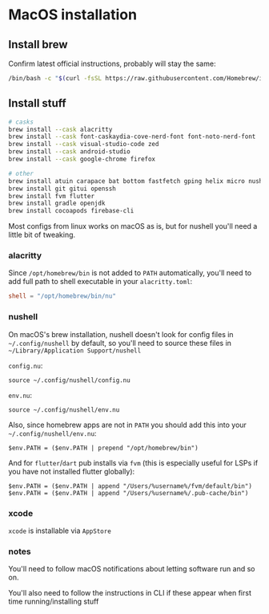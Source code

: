 # MacOS installation

## Install brew

Confirm latest official instructions, probably will stay the same:

```sh
/bin/bash -c "$(curl -fsSL https://raw.githubusercontent.com/Homebrew/install/HEAD/install.sh)"
```

## Install stuff

```sh
# casks
brew install --cask alacritty
brew install --cask font-caskaydia-cove-nerd-font font-noto-nerd-font
brew install --cask visual-studio-code zed
brew install --cask android-studio
brew install --cask google-chrome firefox

# other
brew install atuin carapace bat bottom fastfetch gping helix micro nushell onefetch sqlite starship tealdeer yazi zellij
brew install git gitui openssh
brew install fvm flutter
brew install gradle openjdk
brew install cocoapods firebase-cli
```

Most configs from linux works on macOS as is, but for nushell you'll need a little bit of tweaking.

### alacritty

Since `/opt/homebrew/bin` is not added to `PATH` automatically, you'll need to add full path to shell executable in your `alacritty.toml`:

```toml
shell = "/opt/homebrew/bin/nu"
```

### nushell

On macOS's brew installation, nushell doesn't look for config files in `~/.config/nushell` by default, so you'll need to source these files in `~/Library/Application Support/nushell`

`config.nu`:

```nu
source ~/.config/nushell/config.nu
```

`env.nu`:

```nu
source ~/.config/nushell/env.nu
```

Also, since homebrew apps are not in `PATH` you should add this into your `~/.config/nushell/env.nu`:

```nu
$env.PATH = ($env.PATH | prepend "/opt/homebrew/bin")
```

And for `flutter`/`dart` pub installs via `fvm` (this is especially useful for LSPs if you have not installed flutter globally):

```nu
$env.PATH = ($env.PATH | append "/Users/%username%/fvm/default/bin")
$env.PATH = ($env.PATH | append "/Users/%username%/.pub-cache/bin")
```

### xcode

`xcode` is installable via `AppStore`

### notes

You'll need to follow macOS notifications about letting software run and so on.

You'll also need to follow the instructions in CLI if these appear when first time running/installing stuff
